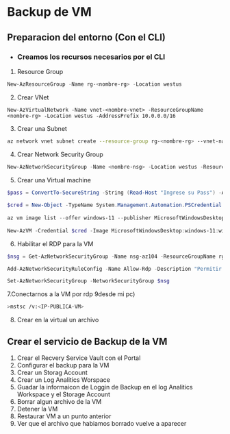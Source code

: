 # Backup de VM

## Preparacion del entorno (Con el CLI)

- ### Creamos los recursos necesarios por el CLI

1. Resource Group
```powershell
New-AzResourceGroup -Name rg-<nombre-rg> -Location westus
```
    
2. Crear VNet
```
New-AzVirtualNetwork -Name vnet-<nombre-vnet> -ResourceGroupName <nombre-rg> -Location westus -AddressPrefix 10.0.0.0/16
```
    
3. Crear una Subnet
```bash
az network vnet subnet create --resource-group rg-<nombre-rg> --vnet-name vnet-<nombre-vnet> --name subnet-0 --address-prefixes 10.0.0.0/24  
```
    
4. Crear Network Security Group
```powershell
New-AzNetworkSecurityGroup -Name <nombre-nsg> -Location westus -ResourceGroupName <nombre-rg>

```

5. Crear una Virtual machine
```powershell
$pass = ConvertTo-SecureString -String (Read-Host "Ingrese su Pass") -AsPlainText -Force
    
$cred = New-Object -TypeName System.Management.Automation.PSCredential -ArgumentList "AzureUser", $pass
    
az vm image list --offer windows-11 --publisher MicrosoftWindowsDesktop --sku win11pro --location westus --all --output table
    
New-AzVM -Credential $cred -Image MicrosoftWindowsDesktop:windows-11:win11-24h2-pro:latest  -Location westus -Name vm-az104 -OpenPorts 3389 -PublicIpAddressName Ip-vm-az104 -ResourceGroupName <nombre-rg> -SecurityGroupName <nombre-nsg> -SubnetName subnet-0 -VirtualNetworkName vnet-az104-0
```

6. Habilitar el RDP para la VM
```powershell
$nsg = Get-AzNetworkSecurityGroup -Name nsg-az104 -ResourceGroupName rg-az104-clase-08

Add-AzNetworkSecurityRuleConfig -Name Allow-Rdp -Description "Permitir RDP" -Priority 100 -Direction inbound -SourceAddressPrefix * -SourcePortRange * -DestinationAddressPrefix 10.0.0.4 -DestinationPortRange 3389 -NetworkSecurityGroup $nsg -Protocol tcp -Access Allow

Set-AzNetworkSecurityGroup -NetworkSecurityGroup $nsg
```

7.Conectarnos a la VM por rdp 9desde mi pc)

```bash
>mstsc /v:<IP-PUBLICA-VM>
```

8. Crear en la virtual un archivo

## Crear el servicio de Backup de la VM

1. Crear el Recvery Service Vault con el Portal
2. Configurar el backup para la VM
3. Crear un Storag Account
4. Crear un Log Analitics Worspace
5. Guadar la informaicon de Loggin de Backup en el log Analitics Workspace y el Storage Account
6. Borrar algun archivo de la VM
7. Detener la VM
8. Restaurar VM a un punto anterior
9. Ver que el archivo que habiamos borrado vuelve a aparecer
